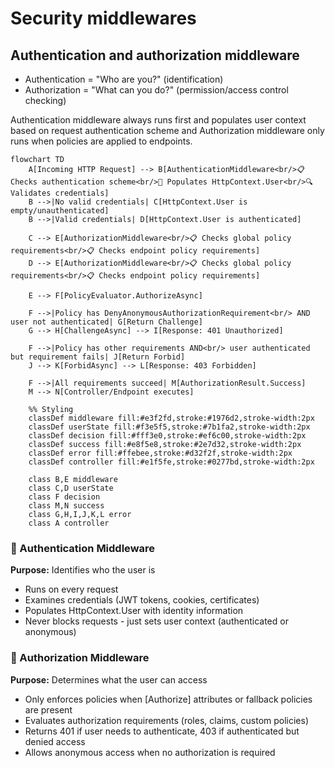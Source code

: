# Security middlewares

## Authentication and authorization middleware

- Authentication = "Who are you?" (identification)
- Authorization = "What can you do?" (permission/access control checking)

Authentication middleware always runs first and populates user context based on request authentication scheme and Authorization middleware only runs when policies are applied to endpoints.

```mermaid
flowchart TD
    A[Incoming HTTP Request] --> B[AuthenticationMiddleware<br/>📋 Checks authentication scheme<br/>👤 Populates HttpContext.User<br/>🔍 Validates credentials]
    B -->|No valid credentials| C[HttpContext.User is empty/unauthenticated]
    B -->|Valid credentials| D[HttpContext.User is authenticated]
    
    C --> E[AuthorizationMiddleware<br/>📋 Checks global policy requirements<br/>📋 Checks endpoint policy requirements]
    D --> E[AuthorizationMiddleware<br/>📋 Checks global policy requirements<br/>📋 Checks endpoint policy requirements]
    
    E --> F[PolicyEvaluator.AuthorizeAsync]
    
    F -->|Policy has DenyAnonymousAuthorizationRequirement<br/> AND user not authenticated| G[Return Challenge]
    G --> H[ChallengeAsync] --> I[Response: 401 Unauthorized]
    
    F -->|Policy has other requirements AND<br/> user authenticated but requirement fails| J[Return Forbid]
    J --> K[ForbidAsync] --> L[Response: 403 Forbidden]
    
    F -->|All requirements succeed| M[AuthorizationResult.Success]
    M --> N[Controller/Endpoint executes]
    
    %% Styling
    classDef middleware fill:#e3f2fd,stroke:#1976d2,stroke-width:2px
    classDef userState fill:#f3e5f5,stroke:#7b1fa2,stroke-width:2px
    classDef decision fill:#fff3e0,stroke:#ef6c00,stroke-width:2px
    classDef success fill:#e8f5e8,stroke:#2e7d32,stroke-width:2px
    classDef error fill:#ffebee,stroke:#d32f2f,stroke-width:2px
    classDef controller fill:#e1f5fe,stroke:#0277bd,stroke-width:2px
    
    class B,E middleware
    class C,D userState
    class F decision
    class M,N success
    class G,H,I,J,K,L error
    class A controller
```

### 🎫 Authentication Middleware

**Purpose:** Identifies who the user is

- Runs on every request
- Examines credentials (JWT tokens, cookies, certificates)
- Populates HttpContext.User with identity information
- Never blocks requests - just sets user context (authenticated or anonymous)

### 🚪 Authorization Middleware

**Purpose:** Determines what the user can access

- Only enforces policies when [Authorize] attributes or fallback policies are present
- Evaluates authorization requirements (roles, claims, custom policies)
- Returns 401 if user needs to authenticate, 403 if authenticated but denied access
- Allows anonymous access when no authorization is required
